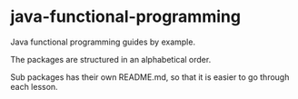 # java-functional-programming
Java functional programming guides by example.

The packages are structured in an alphabetical order.

Sub packages has their own README.md, so that it is easier to go through each lesson.
